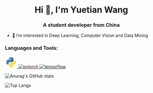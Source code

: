 <h1 align="center">Hi 👋, I'm Yuetian Wang</h1>
<h3 align="center">A student developer from China</h3>

- 👀 I’m interested in Deep Learning, Computer Vision and Data Mining
<!-- - 🌱 I’m currently learning ...
- 💞️ I’m looking to collaborate on ...
- 📫 How to reach me ... -->

<h3 align="left">Languages and Tools:</h3>
<p align="left"> <a href="https://www.python.org" target="_blank" rel="noreferrer"> <img src="https://raw.githubusercontent.com/devicons/devicon/master/icons/python/python-original.svg" alt="python" width="40" height="40"/> </a> <a href="https://pytorch.org/" target="_blank" rel="noreferrer"> <img src="https://www.vectorlogo.zone/logos/pytorch/pytorch-icon.svg" alt="pytorch" width="40" height="40"/> </a> <a href="https://www.tensorflow.org" target="_blank" rel="noreferrer"> <img src="https://www.vectorlogo.zone/logos/tensorflow/tensorflow-icon.svg" alt="tensorflow" width="40" height="40"/> </a> </p>

<!-- ![Anurag's GitHub stats](https://github-readme-stats.vercel.app/api?username=YuetianW) -->
![Anurag's GitHub stats](https://github-readme-stats.vercel.app/api?username=YuetianW&show_icons=true&theme=radical)

![Top Langs](https://github-readme-stats.vercel.app/api/top-langs/?username=YuetianW&theme=radical&layout=compact)

<!---
YuetianW/YuetianW is a ✨ special ✨ repository because its `README.md` (this file) appears on your GitHub profile.
You can click the Preview link to take a look at your changes.
--->
